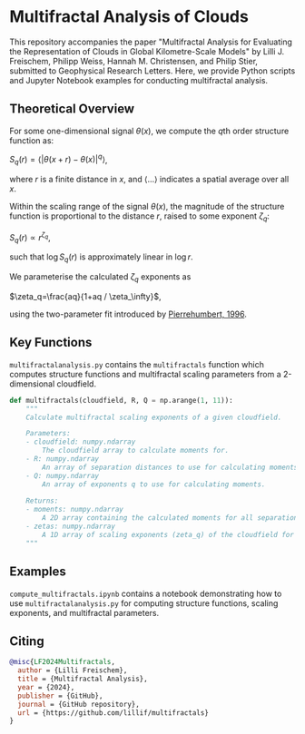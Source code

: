 # Multifractal Analysis of Clouds

This repository accompanies the paper "Multifractal Analysis for Evaluating the Representation of Clouds in Global Kilometre-Scale Models" by Lilli J. Freischem, Philipp Weiss, Hannah M. Christensen, and Philip Stier, submitted to Geophysical Research Letters. Here, we provide Python scripts and Jupyter Notebook examples for conducting multifractal analysis.




## Theoretical Overview

For some one-dimensional signal $\theta (x)$, we compute the $q\text{th}$ order structure function as:

$S_q (r)=\langle|\theta(x+r)-\theta(x)|^q \rangle$,

where $r$ is a finite distance in $x$, and $\langle ... \rangle$ indicates a spatial average over all $x$.


Within the scaling range of the signal $\theta(x)$, the magnitude of the structure function is proportional to the distance $r$, raised to some exponent $\zeta_q$:

$S_q (r)\propto r^{\zeta_q}$,

such that $\log S_q (r)$ is approximately linear in $\log r$.

We parameterise the calculated $\zeta_q$ exponents as

$\zeta_q=\frac{aq}{1+aq / \zeta_\infty}$,

using the two-parameter fit introduced by [Pierrehumbert, 1996](https://doi.org/10.1029/96GL01121).

## Key Functions

`multifractalanalysis.py` contains the `multifractals` function which computes structure functions and multifractal scaling parameters from a 2-dimensional cloudfield.

```python
def multifractals(cloudfield, R, Q = np.arange(1, 11)):
    """
    Calculate multifractal scaling exponents of a given cloudfield.

    Parameters:
    - cloudfield: numpy.ndarray
        The cloudfield array to calculate moments for.
    - R: numpy.ndarray
        An array of separation distances to use for calculating moments.
    - Q: numpy.ndarray
        An array of exponents q to use for calculating moments.
    
    Returns:
    - moments: numpy.ndarray
        A 2D array containing the calculated moments for all separation distances R and exponents Q.
    - zetas: numpy.ndarray
        A 1D array of scaling exponents (zeta_q) of the cloudfield for orders Q.
    """
```

## Examples

`compute_multifractals.ipynb` contains a notebook demonstrating how to use `multifractalanalysis.py` for computing structure functions, scaling exponents, and multifractal parameters.

## Citing

```bibtex
@misc{LF2024Multifractals,
  author = {Lilli Freischem},
  title = {Multifractal Analysis},
  year = {2024},
  publisher = {GitHub},
  journal = {GitHub repository},
  url = {https://github.com/lillif/multifractals}
}
```


<!-- ### DOI

[![DOI](https://zenodo.org/badge/DOI/freischem/zenodo.multifractals.svg)](https://zenodo.org/badge/latestdoi/freischem-multifractals) -->
